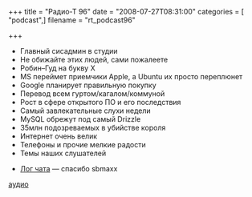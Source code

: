 +++
title = "Радио-Т 96"
date = "2008-07-27T08:31:00"
categories = [ "podcast",]
filename = "rt_podcast96"

+++

- Главный сисадмин в студии
- Не обижайте этих людей, сами пожалеете
- Робин–Гуд на букву Х
- MS переймет приемчики Apple, а Ubuntu их просто переплюнет
- Google планирует правильную покупку
- Перевод всем гуртом/кагалом/коммуной
- Рост в сфере открытого ПО и его последствия
- Самый завлекательные слухи недели
- MySQL обрежут под самый Drizzle
- 35млн подозреваемых в убийстве короля
- Интернет очень велик
- Телефоны и прочие мелкие радости
- Темы наших слушателей


* [Лог чата](http://chat.radio-t.com/logs/radio-t-96.html) — спасибо sbmaxx

[аудио](https://cdn.radio-t.com/rt_podcast96.mp3)
<audio src="https://cdn.radio-t.com/rt_podcast96.mp3" preload="none"></audio>
